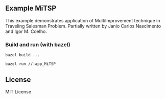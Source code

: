 ## Example MiTSP

This example demonstrates application of MultiImprovement technique in Traveling Salesman Problem.
Partially written by Janio Carlos Nascimento and Igor M. Coelho.

### Build and run (with bazel)

`bazel build ...`

`bazel run //:app_MiTSP`

## License

MIT License